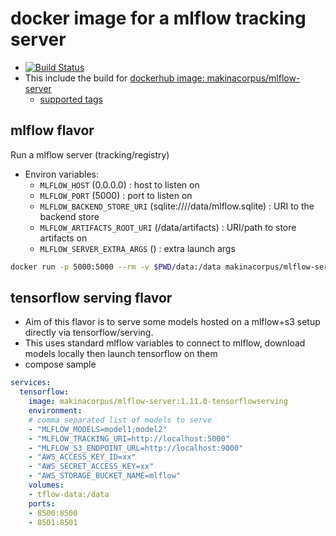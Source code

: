 # docker image for a mlflow tracking server

- [![Build Status](https://travis-ci.org/makinacorpus/docker-mlflow.svg?branch=master)](https://travis-ci.org/makinacorpus/docker-mlflow)
- This include the build for [dockerhub image: makinacorpus/mlflow-server](https://hub.docker.com/r/makinacorpus/mlflow-server)
    - [supported tags](https://hub.docker.com/r/makinacorpus/mlflow-server/tags)


## mlflow flavor
Run a mlflow server (tracking/registry)

- Environ variables:
    - `MLFLOW_HOST` (0.0.0.0) : host to listen on
    - `MLFLOW_PORT` (5000) : port to listen on
    - `MLFLOW_BACKEND_STORE_URI` (sqlite:////data/mlflow.sqlite) : URI to the backend store
    - `MLFLOW_ARTIFACTS_ROOT_URI` (/data/artifacts) : URI/path to store artifacts on
    - `MLFLOW_SERVER_EXTRA_ARGS` () : extra launch args

```bash
docker run -p 5000:5000 --rm -v $PWD/data:/data makinacorpus/mlflow-server:<tag>
```

## tensorflow serving flavor
- Aim of this flavor is to serve some models hosted on a mlflow+s3 setup directly via tensorflow/serving.
- This uses standard mlflow variables to connect to mlflow, download models locally then launch tensorflow on them
- compose sample

```yaml
services:
  tensorflow:
    image: makinacorpus/mlflow-server:1.11.0-tensorflowserving
    environment:
    # comma separated list of models to serve
    - "MLFLOW_MODELS=model1;model2"
    - "MLFLOW_TRACKING_URI=http://localhost:5000"
    - "MLFLOW_S3_ENDPOINT_URL=http://localhost:9000"
    - "AWS_ACCESS_KEY_ID=xx"
    - "AWS_SECRET_ACCESS_KEY=xx"
    - "AWS_STORAGE_BUCKET_NAME=mlflow"
    volumes:
    - tflow-data:/data
    ports:
    - 8500:8500
    - 8501:8501
```

